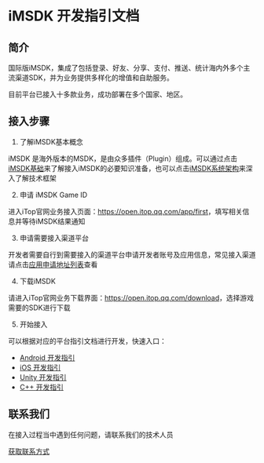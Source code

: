 # iMSDK 开发指引文档

## 简介

国际版iMSDK，集成了包括登录、好友、分享、支付、推送、统计海内外多个主流渠道SDK，并为业务提供多样化的增值和自助服务。

目前平台已接入十多款业务，成功部署在多个国家、地区。

## 接入步骤

1. 了解iMSDK基本概念

  iMSDK 是海外版本的MSDK，是由众多插件（Plugin）组成。可以通过点击[iMSDK基础](Pre/setup.md)来了解接入iMSDK的必要知识准备，也可以点击[iMSDK系统架构](Pre/arch.md)来深入了解技术框架

2. 申请 iMSDK Game ID

  进入iTop官网业务接入页面：[https:\/\/open.itop.qq.com\/app\/first](https://open.itop.qq.com/app/first/)，填写相关信息并等待iMSDK结果通知

3. 申请需要接入渠道平台

  开发者需要自行到需要接入的渠道平台申请开发者账号及应用信息，常见接入渠道请点击[应用申请地址列表](Pre/channellink.md)查看

4. 下载iMSDK

  请进入iTop官网业务下载界面：[https:\/\/open.itop.qq.com\/download](https://open.itop.qq.com/download)，选择游戏需要的SDK进行下载

5. 开始接入

  可以根据对应的平台指引文档进行开发，快速入口：

  * [Android 开发指引](Android/README.md)
  * [iOS 开发指引](iOS/README.md)
  * [Unity 开发指引](Unity/README.md)
  * [C++ 开发指引](Cpp/README.md)


## 联系我们

在接入过程当中遇到任何问题，请联系我们的技术人员

[获取联系方式](Pre/contact.md)

